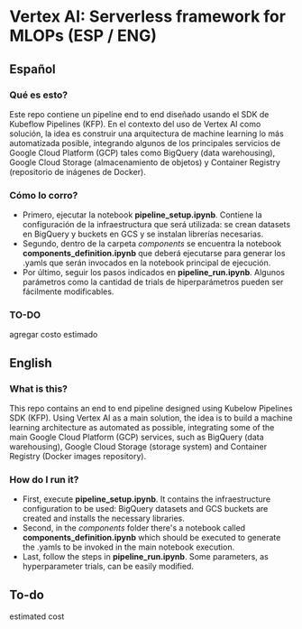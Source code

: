 # Vertex AI: Serverless framework for MLOPs (ESP / ENG)

## Español

### Qué es esto?
Este repo contiene un pipeline end to end diseñado usando el SDK de Kubeflow Pipelines (KFP). En el contexto del uso de Vertex AI como solución, la idea es construir una arquitectura de machine learning lo más automatizada posible, integrando algunos de los principales servicios de Google Cloud Platform (GCP) tales como BigQuery (data warehousing), Google Cloud Storage (almacenamiento de objetos) y Container Registry (repositorio de inágenes de Docker).

### Cómo lo corro?
- Primero, ejecutar la notebook **pipeline_setup.ipynb**. Contiene la configuración de la infraestructura que será utilizada: se crean datasets en BigQuery y buckets en GCS y se instalan librerías necesarias.
- Segundo, dentro de la carpeta *components* se encuentra la notebook **components_definition.ipynb** que deberá ejecutarse para generar los .yamls que serán invocados en la notebook principal de ejecución. 
- Por último, seguir los pasos indicados en **pipeline_run.ipynb**. Algunos parámetros como la cantidad de trials de hiperparámetros pueden ser fácilmente modificables.

### TO-DO
agregar costo estimado

## English

### What is this?
This repo contains an end to end pipeline designed using Kubelow Pipelines SDK (KFP). Using Vertex AI as a main solution, the idea is to build a machine learning architecture as automated as possible, integrating some of the main Google Cloud Platform (GCP) services, such as BigQuery (data warehousing), Google Cloud Storage (storage system) and Container Registry (Docker images repository).

### How do I run it?
- First, execute **pipeline_setup.ipynb**. It contains the infraestructure configuration to be used: BigQuery datasets and GCS buckets are created and installs the necessary libraries.
- Second, in the *components* folder there's a notebook called **components_definition.ipynb** which should be executed to generate the .yamls to be invoked in the main notebook execution.
- Last, follow the steps in **pipeline_run.ipynb**. Some parameters, as hyperparameter trials, can be easily modified.

## To-do
estimated cost
